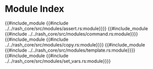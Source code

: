 # Module Index

{{#include_module {{#include ../../rash_core/src/modules/assert.rs:module}}}}
{{#include_module {{#include ../../rash_core/src/modules/command.rs:module}}}}
{{#include_module {{#include ../../rash_core/src/modules/copy.rs:module}}}}
{{#include_module {{#include ../../rash_core/src/modules/template.rs:module}}}}
{{#include_module {{#include ../../rash_core/src/modules/set_vars.rs:module}}}}
